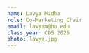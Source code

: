 ```yaml
---
name: Lavya Midha
role: Co-Marketing Chair
email: lavyam@bu.edu 
class year: CDS 2025
photo: lavya.jpg
---
```



